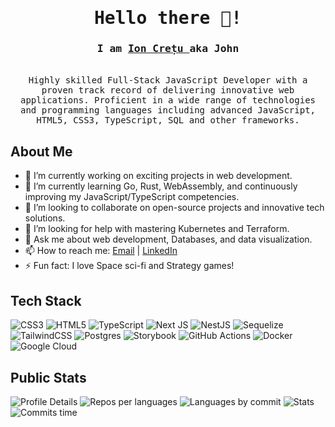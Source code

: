 <h1 align="center"><samp>Hello there 👋!</samp></h1>
<h3 align="center">
    <samp> I am
        <b>
            <a rel="nofollow noopener noreferrer" target="_blank" href="#">Ion Crețu </a>
        </b> aka John
    </samp>
</h3>

<p align="center">
    <br>
    <samp>
    Highly skilled Full-Stack JavaScript Developer with a proven track record of delivering innovative web applications. Proficient in a wide range of technologies and programming languages including advanced JavaScript, HTML5, CSS3, TypeScript, SQL and other frameworks.
    </samp>
    <br>
</p>

## About Me

- 🔭 I’m currently working on exciting projects in web development.
- 🌱 I’m currently learning Go, Rust, WebAssembly, and continuously improving my JavaScript/TypeScript competencies.
- 👯 I’m looking to collaborate on open-source projects and innovative tech solutions.
- 🤔 I’m looking for help with mastering Kubernetes and Terraform.
- 💬 Ask me about web development, Databases, and data visualization.
- 📫 How to reach me: [Email](mailto:cretuion94@gmail.com) | [LinkedIn](https://www.linkedin.com/in/ion-cretu-04300b100/)
- ⚡ Fun fact: I love Space sci-fi and Strategy games!

## Tech Stack

![CSS3](https://img.shields.io/badge/css3-%231572B6.svg?style=for-the-badge&logo=css3&logoColor=white)
![HTML5](https://img.shields.io/badge/html5-%23E34F26.svg?style=for-the-badge&logo=html5&logoColor=white)
![TypeScript](https://img.shields.io/badge/typescript-%23007ACC.svg?style=for-the-badge&logo=typescript&logoColor=white)
![Next JS](https://img.shields.io/badge/Next-black?style=for-the-badge&logo=next.js&logoColor=white)
![NestJS](https://img.shields.io/badge/nestjs-%23E0234E.svg?style=for-the-badge&logo=nestjs&logoColor=white)
![Sequelize](https://img.shields.io/badge/Sequelize-52B0E7?style=for-the-badge&logo=Sequelize&logoColor=white)
![TailwindCSS](https://img.shields.io/badge/tailwindcss-%2338B2AC.svg?style=for-the-badge&logo=tailwind-css&logoColor=white)
![Postgres](https://img.shields.io/badge/postgres-%23316192.svg?style=for-the-badge&logo=postgresql&logoColor=white)
![Storybook](https://img.shields.io/badge/-Storybook-FF4785?style=for-the-badge&logo=storybook&logoColor=white)
![GitHub Actions](https://img.shields.io/badge/github%20actions-%232671E5.svg?style=for-the-badge&logo=githubactions&logoColor=white)
![Docker](https://img.shields.io/badge/docker-%230db7ed.svg?style=for-the-badge&logo=docker&logoColor=white)
![Google Cloud](https://img.shields.io/badge/GoogleCloud-%234285F4.svg?style=for-the-badge&logo=google-cloud&logoColor=white)

## Public Stats

![Profile Details](https://github-profile-summary-cards.vercel.app/api/cards/profile-details?username=johnsilver94&theme=default)
![Repos per languages](https://github-profile-summary-cards.vercel.app/api/cards/repos-per-language?username=johnsilver94&theme=default)
![Languages by commit](https://github-profile-summary-cards.vercel.app/api/cards/most-commit-language?username=johnsilver94&theme=default)
![Stats](https://github-profile-summary-cards.vercel.app/api/cards/stats?username=johnsilver94&theme=default)
![Commits time](https://github-profile-summary-cards.vercel.app/api/cards/productive-time?username=johnsilver94&theme=default&utcOffset=2)

<!-- ## 💰 You can help me by Donating

[![BuyMeACoffee](https://img.shields.io/badge/Buy%20Me%20a%20Coffee-ffdd00?style=for-the-badge&logo=buy-me-a-coffee&logoColor=black)](https://buymeacoffee.com/sd)
[![Patreon](https://img.shields.io/badge/Patreon-F96854?style=for-the-badge&logo=patreon&logoColor=white)](https://patreon.com/ds)
[![Ko-Fi](https://img.shields.io/badge/Ko--fi-F16061?style=for-the-badge&logo=ko-fi&logoColor=white)](https://ko-fi.com/sa) -->
